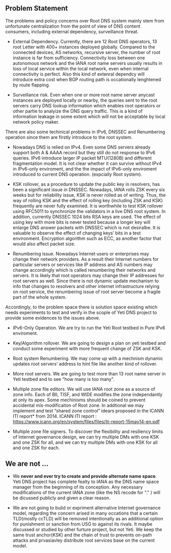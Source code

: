 ## Problem Statement 

The problems and policy concerns over Root DNS system mainly stem from unfortunate centralization from the point of view of DNS content consumers, including external dependency, surveillance threat. 

* External Dependency. Currently, there are 12 Root DNS operators, 13 root Letter with 400+ instances deployed globally. Compared to the connected devices, AS networks, recursive server, the number of root instance is far from sufficiency. Connectivity loss between one autonomous network and the IANA root name servers usually results in loss of local service within the local network, even when internal connectivity is perfect. Also this kind of extenral dependcy will introduce extra cost when BGP routing path is occationally lenghtened by route flapping.

* Surveillance risk. Even when one or more root name server anycast
instances are deployed locally or nearby, the queries sent to the root servers carry DNS lookup information which enables root operators or other partie to analyize the DNS query traffic. This is a kind of information leakage in some extent which will not be acceptable by local network policy maker.

There are also some techinical problems in IPv6, DNSSEC and Renumbering operation since them are firstly introduce to the root system. 

* Nowadays DNS is relied on IPv4. Even some DNS servers already support both A & AAAA record but they still do not response to IPv6 queries. IPv6 introduce larger IP packet MTU(1280B) and different fragmentation model. It is not clear whether it can survive without IPv4 in IPv6-only enviroment, and the the impact of IPv6-only enviroment introduced to current DNS operation. (expcially Root system).

* KSK rollover, as a procedure to update the public key in resolvers, has been a significant issue in DNSSEC. Nowadays, IANA rolls ZSK every six weeks but for reliability issue, KSK is never rolled as of writing. Thus, the way of rolling KSK and the effect of rolling key (including ZSK and KSK) frequently are never fully examined. It is worthwhile to test KSK rollover using RFC5011 to synchronize the validators in a live DNS root system. In addition, currently DNSSEC 1024 bits RSA keys are used. The effect of using key with more bits is never tested because a longer key will enlarge DNS answer packets with DNSSEC which is not desiralbe. It is valuable to observe the effect of changing keys’ bits in a test environment. Encryption algorithm such as ECC, as another factor that would also affect packet size.

* Renumbering issue. Nowadays Internet users or enterprises may change their network providers. As a result their Internet numbers for particular servers or services like IP address and AS numbers may change accordingly which is called renumbering their networks and servers. It is likely that root operators may change their IP addresses for root servers as well. Since there is not dynamic update mechanism to info that changes to resolvers and other internet infrastructure relying on root service, the renumbering issue of root server become a fragile part of the whole system.

Accordingly, to the problem space there is solution space existing which needs experiments to test and verify in the scople of Yeti DNS project to provide some evidences to the issues above. 

* IPv6-Only Operation. We are try to run the Yeti Root testbed in Pure IPv6 enviroment. 

* Key/Algorithm rollover. We are going to design a plan on yeti testbed and conduct some experiment with more frequent change of ZSK and KSK.

* Root system Renumbering. We may come up with a mechnism dynamic updates root servers’ address to hint file like another kind of rollover.

* More root servers. We are going to test more than 13 root name server in Yeti testbed and to see "how many is too many".

* Multiple zone file editors. We will use IANA root zone as a source of zone info. Each of BII, TISF, and WIDE modifies the zone independantly at only its apex. Some mechinisms should be coined to prevent accidental mis-modificaiton of Root zone. In addtional we may implement and test “shared zone control” idears proposed in the ICANN ITI report* from 2014. ICANN ITI report : https://www.icann.org/en/system/files/files/iti-report-15may14-en.pdf

* Multiple zone file signers. To discover the flexibility and resiliency limits of Internet governance design, we can try multiple DMs with one KSK and one ZSK for all, and we can try multiple DMs with one KSK for all and one ZSK for each.

## We are not ...

* We **never and ever try  to create and provide alternate name space**. Yeti DNS project has complete fealty to IANA as the DNS name space manager from the beginning of its conception. Any necessary modifications of the current IANA zone (like the NS recode for "." ) will be dicussed publicly and given a clear reason. 

* We are not going to bulid or expriment alternative Internet governance model, regarding the concern arised in many occations that a certain TLD(mostly ccTLD) will be removed intentionally as an additional option for punishment or sanction from USG to against its rivals. It maybe discussed or studied by other furture project, but not Yeti. We keep the same trust anchor(KSK) and the chain of trust to prevents on-path attacks and prvasiavley distribute root services base on the current model.
